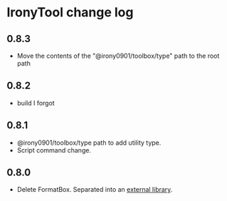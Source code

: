# IronyTool change log

## 0.8.3
* Move the contents of the "@irony0901/toolbox/type" path to the root path


## 0.8.2
* build I forgot

## 0.8.1
* @irony0901/toolbox/type path to add utility type.
* Script command change.

## 0.8.0

* Delete FormatBox. Separated into an [external library](https://github.com/irony1090/irony-format).

